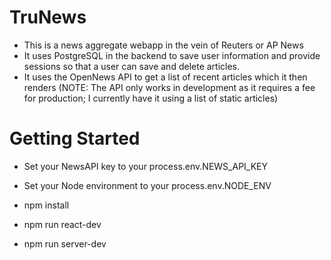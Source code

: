 # TruNews

- This is a news aggregate webapp in the vein of Reuters or AP News
- It uses PostgreSQL in the backend to save user information and provide
  sessions so that a user can save and delete articles.
- It uses the OpenNews API to get a list of recent articles which it then
  renders (NOTE: The API only works in development as it requires a fee for production; I currently have it using a list of static articles)

# Getting Started

- Set your NewsAPI key to your process.env.NEWS_API_KEY

- Set your Node environment to your process.env.NODE_ENV

- npm install

- npm run react-dev

- npm run server-dev
